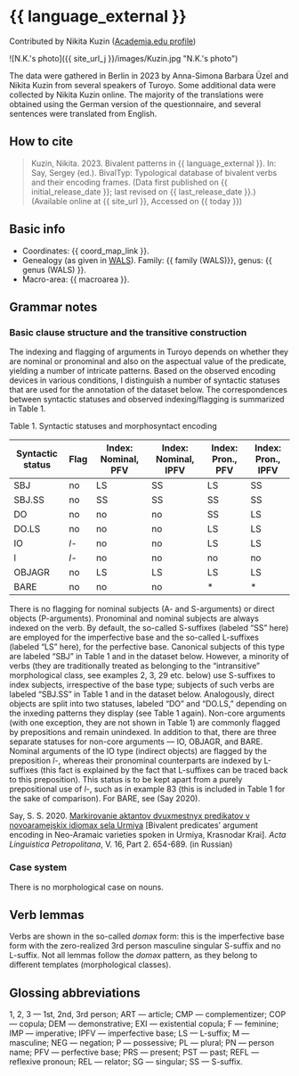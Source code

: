 # {{ language_external }}
Contributed by Nikita Kuzin ([Academia.edu profile](https://fu-berlin.academia.edu/NikitaKuzin))

![N.K.'s photo]({{ site_url_j }}/images/Kuzin.jpg "N.K.'s photo")

The data were gathered in Berlin in 2023 by Anna-Simona Barbara Üzel and Nikita Kuzin from several speakers of Turoyo. Some additional data were collected by Nikita Kuzin online. The majority of the translations were obtained using the German version of the questionnaire, and several sentences were translated from English.

## How to cite
> Kuzin, Nikita. 2023. Bivalent patterns in {{ language_external }}. 
> In: Say, Sergey (ed.). BivalTyp: Typological database of bivalent verbs and their encoding frames. 
> (Data first published on {{ initial_release_date }}; last revised on {{ last_release_date }}.) 
> (Available online at {{ site_url }}, Accessed on {{ today }})

## Basic info
- Coordinates: {{ coord_map_link }}.
- Genealogy (as given in [WALS](https://wals.info/)). Family: {{ family (WALS)}}, genus: {{ genus (WALS) }}.
- Macro-area: {{ macroarea }}.

## Grammar notes

### Basic clause structure and the transitive construction

The indexing and flagging of arguments in Turoyo depends on whether they are nominal or pronominal and also on the aspectual value of the predicate, yielding a number of intricate patterns. Based on the observed encoding devices in various conditions, I distinguish a number of syntactic statuses that are used for the annotation of the dataset below. The correspondences between syntactic statuses and observed indexing/flagging is summarized in Table 1.

Table 1. Syntactic statuses and morphosyntact encoding

<div class="before-table"></div>

| Syntactic status | Flag  | Index: Nominal, PFV  | Index: Nominal, IPFV  | Index: Pron., PFV  | Index: Pron.,  IPFV |
| ---------------- | ----- | -------------------- | --------------------- | ------------------ | ------------------- |
| SBJ              | no    | LS                   | SS                    | LS                 | SS                  |
| SBJ.SS           | no    | SS                   | SS                    | SS                 | SS                  |
| DO               | no    | no                   | no                    | SS                 | LS                  |
| DO.LS            | no    | no                   | no                    | LS                 | LS                  |
| IO               | *l-*  | no                   | no                    | LS                 | LS                  |
| l                | *l-*  | no                   | no                    | no                 | no                  |
| OBJAGR           | no    | LS                   | LS                    | LS                 | LS                  |
| BARE             | no    | no                   | no                    | *                  | *                   |

There is no flagging for nominal subjects (A- and S-arguments) or direct objects (P-arguments). Pronominal and nominal subjects are always indexed on the verb. By default, the so-called S-suffixes (labeled “SS” here) are employed for the imperfective base and the so-called L-suffixes (labeled “LS” here), for the perfective base. Canonical subjects of this type are labeled “SBJ” in Table 1 and in the dataset below. However, a minority of verbs (they are traditionally treated as belonging to the “intransitive” morphological class, see examples 2, 3, 29 etc. below) use S-suffixes to index subjects, irrespective of the base type; subjects of such verbs are labeled “SBJ.SS” in Table 1 and in the dataset below. Analogously, direct objects are split into two statuses, labeled “DO” and “DO.LS,” depending on the inxeding patterns they display (see Table 1 again).
Non-core arguments (with one exception, they are not shown in Table 1) are commonly flagged by prepositions and remain unindexed. In addition to that, there are three separate statuses for non-core arguments — IO, OBJAGR, and BARE. Nominal arguments of the IO type (indirect objects) are flagged by the preposition *l-*, whereas their pronominal counterparts are indexed by L-suffixes (this fact is explained by the fact that L-suffixes can be traced back to this preposition). This status is to be kept apart from a purely prepositional use of *l-*, such as in example 83 (this is included in Table 1 for the sake of comparison). For BARE, see (Say 2020).

Say, S. S. 2020. [Markirovanie aktantov dvuxmestnyx predikatov v novoaramejskix idiomax sela Urmiya](https://bivaltyp.info/docs/Say_2020_Markirovanie.pdf) [Bivalent predicates’ argument encoding in Neo-Aramaic varieties spoken in Urmiya, Krasnodar Krai]. *Acta Linguistica Petropolitana*, V. 16, Part 2. 654-689. (in Russian)

### Case system

There is no morphological case on nouns.

## Verb lemmas

Verbs are shown in the so-called *doməx* form: this is the imperfective base form with the zero-realized 3rd person masculine singular S-suffix and no L-suffix. Not all lemmas follow the *doməx* pattern, as they belong to different templates (morphological classes).

## Glossing abbreviations

1, 2, 3 — 1st, 2nd, 3rd person; ART — article; CMP — complementizer; COP — copula; DEM — demonstrative; EXI — existential copula; F — feminine; IMP — imperative; IPFV — imperfective base; LS — L-suffix; M — masculine; NEG — negation; P — possessive; PL — plural; PN — person name; PFV — perfective base; PRS — present; PST — past; REFL — reflexive pronoun; REL — relator; SG — singular; SS — S-suffix.
